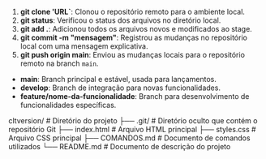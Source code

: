 
1. **git clone 'URL`**: Clonou o repositório remoto para o ambiente local.
2. **git status**: Verificou o status dos arquivos no diretório local.
3. **git add .**: Adicionou todos os arquivos novos e modificados ao stage.
4. **git commit -m "mensagem"**: Registrou as mudanças no repositório local com uma mensagem explicativa.
5. **git push origin main**: Enviou as mudanças locais para o repositório remoto na branch `main`.


- **main**: Branch principal e estável, usada para lançamentos.
- **develop**: Branch de integração para novas funcionalidades.
- **feature/nome-da-funcionalidade**: Branch para desenvolvimento de funcionalidades específicas.

cltversion/          # Diretório do projeto
├── .git/            # Diretório oculto que contém o repositório Git
├── index.html       # Arquivo HTML principal
├── styles.css       # Arquivo CSS principal
├── COMANDOS.md      # Documento de comandos utilizados
└── README.md        # Documento de descrição do projeto